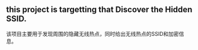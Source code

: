 this project is targetting that Discover the Hidden SSID.
----------------------------------------------------------------------
该项目主要用于发现周围的隐藏无线热点，同时给出无线热点的SSID和加密信息。